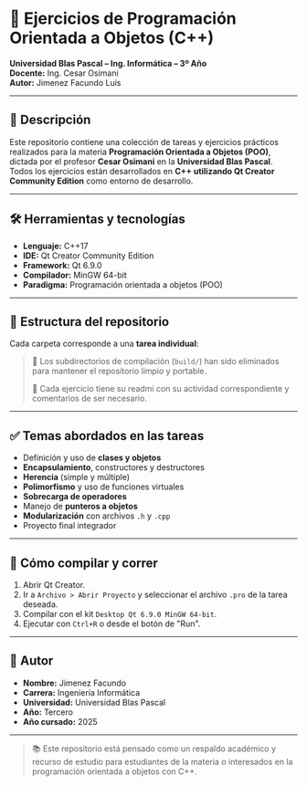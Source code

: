 # 🧾 Ejercicios de Programación Orientada a Objetos (C++)  
**Universidad Blas Pascal – Ing. Informática – 3º Año**  
**Docente:** Ing. Cesar Osimani  
**Autor:** Jimenez Facundo Luis

---

## 📌 Descripción

Este repositorio contiene una colección de tareas y ejercicios prácticos realizados para la materia **Programación Orientada a Objetos (POO)**, dictada por el profesor **Cesar Osimani** en la **Universidad Blas Pascal**.  
Todos los ejercicios están desarrollados en **C++ utilizando Qt Creator Community Edition** como entorno de desarrollo.

---

## 🛠️ Herramientas y tecnologías

- **Lenguaje:** C++17  
- **IDE:** Qt Creator Community Edition  
- **Framework:** Qt 6.9.0  
- **Compilador:** MinGW 64-bit  
- **Paradigma:** Programación orientada a objetos (POO)

---

## 📁 Estructura del repositorio

Cada carpeta corresponde a una **tarea individual**:


> 🔁 Los subdirectorios de compilación (`build/`) han sido eliminados para mantener el repositorio limpio y portable.
> 
> 🔁 Cada ejercicio tiene su readmi con su actividad correspondiente y comentarios de ser necesario.


---

## ✅ Temas abordados en las tareas

- Definición y uso de **clases y objetos**
- **Encapsulamiento**, constructores y destructores
- **Herencia** (simple y múltiple)
- **Polimorfismo** y uso de funciones virtuales
- **Sobrecarga de operadores**
- Manejo de **punteros a objetos**
- **Modularización** con archivos `.h` y `.cpp`
- Proyecto final integrador 

---

## 🚀 Cómo compilar y correr

1. Abrir Qt Creator.
2. Ir a `Archivo > Abrir Proyecto` y seleccionar el archivo `.pro` de la tarea deseada.
3. Compilar con el kit `Desktop Qt 6.9.0 MinGW 64-bit`.
4. Ejecutar con `Ctrl+R` o desde el botón de "Run".

---

## 👤 Autor

- **Nombre:** Jimenez Facundo  
- **Carrera:** Ingeniería Informática  
- **Universidad:** Universidad Blas Pascal  
- **Año:** Tercero 
- **Año cursado:** 2025

---

> 📚 Este repositorio está pensado como un respaldo académico y recurso de estudio para estudiantes de la materia o interesados en la programación orientada a objetos con C++.


